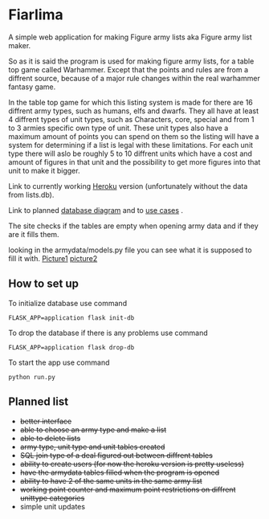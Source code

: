 # Fiarlima

A simple web application for making Figure army lists aka Figure army list maker.

So as it is said the program is used for making figure army lists, for a table top game called Warhammer.
Except that the points and rules are from a diffrent source, because of a major rule changes within the real warhammer fantasy game.

In the table top game for which this listing system is made for there are 16 diffrent army types, such as humans, elfs and dwarfs. 
They all have at least 4 diffrent types of unit types, such as Characters, core, special and from 1 to 3 armies specific own type of unit. 
These unit types also have a maximum amount of points you can spend on them so the listing will have a system for determining if a list is legal with these limitations. 
For each unit type there will aslo be roughly 5 to 10 diffrent units which have a cost and amount of figures in that unit and the possibility to get more figures into that unit to make it bigger.

Link to currently working [Heroku](https://fiarlima-python-demo.herokuapp.com/) version 
(unfortunately without the data from lists.db). 

Link to planned [database diagram](../master/documentation/Fiarlima.pdf) and to [use cases](../master/documentation/UseCases.md) .

The site checks if the tables are empty when opening army data and if they are it fills them.

looking in the armydata/models.py file you can see what it is supposed to fill it with. [Picture1](../master/documentation/armydata1.png)  [picture2](../master/documentation/armydata2.png) 

## How to set up

To initialize database use command

<code>FLASK_APP=application flask init-db</code> 

To drop the database if there is any problems use command

<code>FLASK_APP=application flask drop-db</code>

To start the app use command

<code>python run.py</code>

## Planned list

+ ~~better interface~~
+ ~~able to choose an army type and make a list~~ 
+ ~~able to delete lists~~
+ ~~army type, unit type and unit tables created~~
+ ~~SQL join type of a deal figured out between diffrent tables~~
+ ~~ability to create users (for now the heroku version is pretty useless)~~
+ ~~have the armydata tables filled when the program is opened~~
+ ~~ability to have 2 of the same units in the same army list~~
+ ~~working point counter and maximum point restrictions on diffrent unittype categories~~
+ simple unit updates



